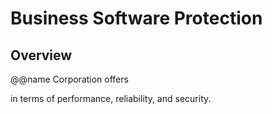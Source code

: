 # Business Software Protection

## Overview

@@name Corporation offers 


in terms of performance, reliability, and security. 
